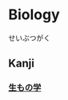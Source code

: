 # Biology
せいぶつがく

## Kanji
### [生](../Kanji/kanji-dict/生.md)[もの](もの.md)[学](../Kanji/kanji-dict/学.md)